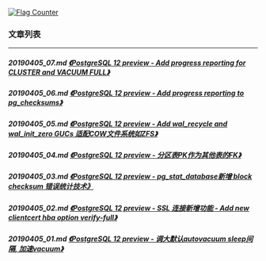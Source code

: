 <a rel="nofollow" href="http://info.flagcounter.com/h9V1"  ><img src="http://s03.flagcounter.com/count/h9V1/bg_FFFFFF/txt_000000/border_CCCCCC/columns_2/maxflags_12/viewers_0/labels_0/pageviews_0/flags_0/"  alt="Flag Counter"  border="0"  ></a>  
  
### 文章列表  
----  
##### 20190405_07.md   [《PostgreSQL 12 preview - Add progress reporting for CLUSTER and VACUUM FULL》](20190405_07.md)  
##### 20190405_06.md   [《PostgreSQL 12 preview - Add progress reporting to pg_checksums》](20190405_06.md)  
##### 20190405_05.md   [《PostgreSQL 12 preview - Add wal_recycle and wal_init_zero GUCs 适配COW文件系统如ZFS》](20190405_05.md)  
##### 20190405_04.md   [《PostgreSQL 12 preview - 分区表PK作为其他表的FK》](20190405_04.md)  
##### 20190405_03.md   [《PostgreSQL 12 preview - pg_stat_database新增 block checksum 错误统计技术》](20190405_03.md)  
##### 20190405_02.md   [《PostgreSQL 12 preview - SSL 连接新增功能 - Add new clientcert hba option verify-full》](20190405_02.md)  
##### 20190405_01.md   [《PostgreSQL 12 preview - 调大默认autovacuum sleep间隔, 加速vacuum》](20190405_01.md)  

